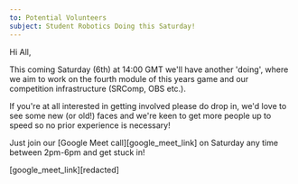 ```yaml
---
to: Potential Volunteers
subject: Student Robotics Doing this Saturday!
---
```


Hi All,

This coming Saturday (6th) at 14:00 GMT we'll have another 'doing', where we aim to work on the fourth module of this years game and our competition infrastructure (SRComp, OBS etc.).

If you're at all interested in getting involved please do drop in, we'd love to see some new (or old!) faces and we're keen to get more people up to speed so no prior experience is necessary!

Just join our [Google Meet call][google_meet_link] on Saturday any time between 2pm-6pm and get stuck in!

[google_meet_link][redacted]
